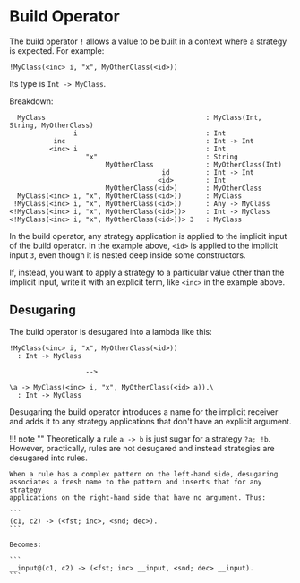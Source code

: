 # Build Operator
The build operator `!` allows a value to be built in a context where a strategy
is expected. For example:

```tego
!MyClass(<inc> i, "x", MyOtherClass(<id>))
```

Its type is `Int -> MyClass`.

Breakdown:

```tego
  MyClass                                        : MyClass(Int, String, MyOtherClass)
                i                                : Int
           inc                                   : Int -> Int
          <inc> i                                : Int
                   "x"                           : String
                        MyOtherClass             : MyOtherClass(Int)
                                      id         : Int -> Int
                                     <id>        : Int
                        MyOtherClass(<id>)       : MyOtherClass
  MyClass(<inc> i, "x", MyOtherClass(<id>))      : MyClass
 !MyClass(<inc> i, "x", MyOtherClass(<id>))      : Any -> MyClass
<!MyClass(<inc> i, "x", MyOtherClass(<id>))>     : Int -> MyClass
<!MyClass(<inc> i, "x", MyOtherClass(<id>))> 3   : MyClass
```

In the build operator, any strategy application is applied to the implicit input
of the build operator. In the example above, `<id>` is applied to the implicit
input `3`, even though it is nested deep inside some constructors.

If, instead, you want to apply a strategy to a particular value other than
the implicit input, write it with an explicit term, like `<inc>` in the example
above.

## Desugaring
The build operator is desugared into a lambda like this:

```
!MyClass(<inc> i, "x", MyOtherClass(<id>))
  : Int -> MyClass

                   -->

\a -> MyClass(<inc> i, "x", MyOtherClass(<id> a)).\
  : Int -> MyClass
```

Desugaring the build operator introduces a name for the implicit receiver
and adds it to any strategy applications that don't have an explicit argument.

!!! note ""
    Theoretically a rule `a -> b` is just sugar for a strategy `?a; !b`.
    However, practically, rules are not desugared and instead strategies are
    desugared into rules.

    When a rule has a complex pattern on the left-hand side, desugaring
    associates a fresh name to the pattern and inserts that for any strategy
    applications on the right-hand side that have no argument. Thus:

    ```
    (c1, c2) -> (<fst; inc>, <snd; dec>).
    ```

    Becomes:

    ```
    __input@(c1, c2) -> (<fst; inc> __input, <snd; dec> __input).
    ```